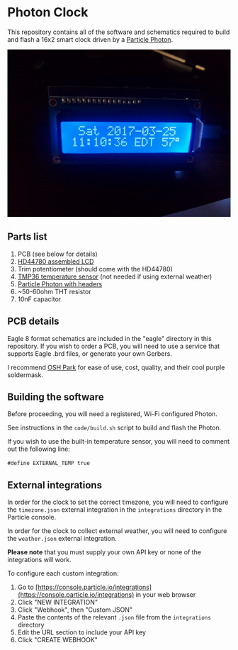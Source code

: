 # Photon Clock

This repository contains all of the software and schematics required to build
and flash a 16x2 smart clock driven by a [Particle Photon](https://store.particle.io/#photon).

![Picture of completed clock](photon_clock.jpg)

## Parts list

1. PCB (see below for details)
1. [HD44780 assembled LCD](https://www.adafruit.com/products/1447)
1. Trim potentiometer (should come with the HD44780)
1. [TMP36 temperature sensor](https://www.adafruit.com/products/165) (not needed if using external weather)
1. [Particle Photon with headers](https://store.particle.io/#photon)
1. ~50-60ohm THT resistor
1. 10nF capacitor

## PCB details

Eagle 8 format schematics are included in the "eagle" directory in this
repository. If you wish to order a PCB, you will need to use a service that
supports Eagle .brd files, or generate your own Gerbers.

I recommend [OSH Park](https://www.oshpark.com/) for ease of use, cost, quality,
and their cool purple soldermask.

## Building the software

Before proceeding, you will need a registered, Wi-Fi configured Photon.

See instructions in the `code/build.sh` script to build and flash the Photon.

If you wish to use the built-in temperature sensor, you will need to comment out
the following line:

`#define EXTERNAL_TEMP true`

## External integrations

In order for the clock to set the correct timezone, you will need to configure
the `timezone.json` external integration in the `integrations` directory in the
Particle console.

In order for the clock to collect external weather, you will need to configure
the `weather.json` external integration.

**Please note** that you must supply your own API key or none of the
integrations will work.

To configure each custom integration:
1. Go to [https://console.particle.io/integrations](https://console.particle.io/integrations) in your web browser
1. Click "NEW INTEGRATION"
1. Click "Webhook", then "Custom JSON"
1. Paste the contents of the relevant `.json` file from the `integrations`
   directory
1. Edit the URL section to include your API key
1. Click "CREATE WEBHOOK"

